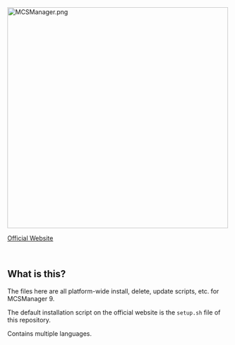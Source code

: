 <img src="https://public-link.oss-cn-shenzhen.aliyuncs.com/mcsm_picture/logo.png" alt="MCSManager.png" width="500px" />

<br />

[Official Website](http://mcsmanager.com/) 

<br />

## What is this?

The files here are all platform-wide install, delete, update scripts, etc. for MCSManager 9.

The default installation script on the official website is the `setup.sh` file of this repository.

Contains multiple languages.

<br />
